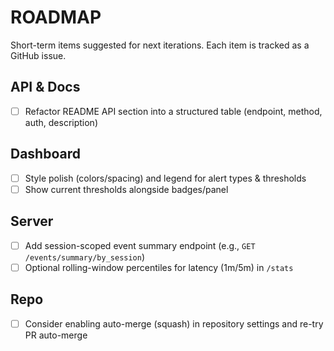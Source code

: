# ROADMAP

Short-term items suggested for next iterations. Each item is tracked as a GitHub issue.

## API & Docs
- [ ] Refactor README API section into a structured table (endpoint, method, auth, description)

## Dashboard
- [ ] Style polish (colors/spacing) and legend for alert types & thresholds
- [ ] Show current thresholds alongside badges/panel

## Server
- [ ] Add session-scoped event summary endpoint (e.g., `GET /events/summary/by_session`)
- [ ] Optional rolling-window percentiles for latency (1m/5m) in `/stats`

## Repo
- [ ] Consider enabling auto-merge (squash) in repository settings and re-try PR auto-merge

